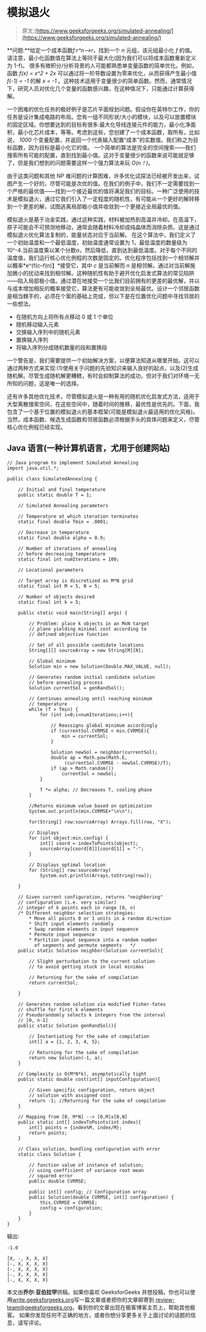 # 模拟退火

> 原文:[https://www.geeksforgeeks.org/simulated-annealing/](https://www.geeksforgeeks.org/simulated-annealing/)

**问题:**给定一个成本函数*f:r^n–>r*，找到一个 *n* 元组，该元组最小化 *f* 的值。请注意，最小化函数值在算法上等同于最大化(因为我们可以将成本函数重新定义为 1-f)。
很多有微积分/分析背景的人可能都熟悉单变量函数的简单优化。例如，函数 *f(x) = x^2 + 2x* 可以通过将一阶导数设置为零来优化，从而获得产生最小值 *f(-1) = -1* 的解 *x = -1* 。这种技术适用于变量很少的简单函数。然而，通常情况下，研究人员对优化几个变量的函数感兴趣，在这种情况下，只能通过计算获得解。

一个困难的优化任务的极好例子是芯片平面规划问题。假设你在英特尔工作，你的任务是设计集成电路的布局。您有一组不同形状/大小的模块，以及可以放置模块的固定区域。你想要达到的目标有很多:最大化导线连接元件的能力，最小化净面积，最小化芯片成本，等等。考虑到这些，您创建了一个成本函数，取所有，比如说， *1000* 个变量配置，并返回一个代表输入配置“成本”的实数值。我们称之为目标函数，因为目标是最小化它的值。
一个简单的算法是完全的空间搜索——我们搜索所有可能的配置，直到找到最小值。这对于变量很少的函数来说可能就足够了，但是我们想到的问题需要这样一个强力算法来玩 *O(n！)*。

由于这类问题和其他 NP 难问题的计算困难，许多优化试探法已经被开发出来，试图产生一个好的，尽管可能是次优的值。在我们的例子中，我们不一定需要找到一个严格的最优值——找到一个接近最优的值将满足我们的目标。一种广泛使用的技术是模拟退火，通过它我们引入了一定程度的随机性，有可能从一个更好的解转移到一个更差的解，试图逃离局部极小值并收敛到一个更接近全局最优的值。

模拟退火是基于冶金实践，通过这种实践，材料被加热到高温并冷却。在高温下，原子可能会不可预测地移动，通常会随着材料冷却成纯晶体而消除杂质。这是通过模拟退火优化算法复制的，能量状态对应于当前解。
在这个算法中，我们定义了一个初始温度和一个最低温度，初始温度通常设置为 1，最低温度的数量级为 10^-4.当前温度乘以某个分数α，然后降低，直到达到最低温度。对于每个不同的温度值，我们运行核心优化例程的次数是固定的。优化程序包括找到一个相邻解并以概率*e^(f(c–f(n)】*接受它，其中 *c* 是当前解而 *n* 是相邻解。通过对当前解施加微小的扰动来找到相邻解。这种随机性有助于避开优化启发式算法的常见陷阱——陷入局部极小值。通过潜在地接受一个比我们目前拥有的更差的最优解，并以与成本增加相反的概率接受它，算法更有可能收敛到全局最优。设计一个邻居函数是相当棘手的，必须在个案的基础上完成，但以下是在位置优化问题中寻找邻居的一些想法。

*   在随机方向上将所有点移动 0 或 1 个单位
*   随机移动输入元素
*   交换输入序列中的随机元素
*   置换输入序列
*   将输入序列分成随机数量的段和置换段

一个警告是，我们需要提供一个初始解决方案，以便算法知道从哪里开始。这可以通过两种方式来实现:(1)使用关于问题的先验知识来输入良好的起点，以及(2)生成随机解。尽管生成随机解更糟糕，有时会抑制算法的成功，但对于我们对环境一无所知的问题，这是唯一的选择。

还有许多其他优化技术，尽管模拟退火是一种有用的随机优化启发式方法，适用于大型离散搜索空间，在这些空间中，随着时间的推移，最优性是优先的。下面，我包含了一个基于位置的模拟退火的基本框架(可能是模拟退火最适用的优化风格)。当然，成本函数、候选生成函数和邻居函数必须根据手头的具体问题来定义，尽管核心优化例程已经实现。

## Java 语言(一种计算机语言，尤用于创建网站)

```
// Java program to implement Simulated Annealing
import java.util.*;

public class SimulatedAnnealing {

    // Initial and final temperature
    public static double T = 1;

    // Simulated Annealing parameters

    // Temperature at which iteration terminates
    static final double Tmin = .0001;

    // Decrease in temperature
    static final double alpha = 0.9;

    // Number of iterations of annealing
    // before decreasing temperature
    static final int numIterations = 100;

    // Locational parameters

    // Target array is discretized as M*N grid
    static final int M = 5, N = 5;

    // Number of objects desired
    static final int k = 5;

    public static void main(String[] args) {

        // Problem: place k objects in an MxN target
        // plane yielding minimal cost according to
        // defined objective function

        // Set of all possible candidate locations
        String[][] sourceArray = new String[M][N];

        // Global minimum
        Solution min = new Solution(Double.MAX_VALUE, null);

        // Generates random initial candidate solution
        // before annealing process
        Solution currentSol = genRandSol();

        // Continues annealing until reaching minimum
        // temperature
        while (T > Tmin) {
            for (int i=0;i<numIterations;i++){

                // Reassigns global minimum accordingly
                if (currentSol.CVRMSE < min.CVRMSE){
                    min = currentSol;
                }

                Solution newSol = neighbor(currentSol);
                double ap = Math.pow(Math.E,
                     (currentSol.CVRMSE - newSol.CVRMSE)/T);
                if (ap > Math.random())
                    currentSol = newSol;
            }

            T *= alpha; // Decreases T, cooling phase
        }

        //Returns minimum value based on optimization
        System.out.println(min.CVRMSE+"\n\n");

        for(String[] row:sourceArray) Arrays.fill(row, "X");

        // Displays
        for (int object:min.config) {
            int[] coord = indexToPoints(object);
            sourceArray[coord[0]][coord[1]] = "-";
        }

        // Displays optimal location
        for (String[] row:sourceArray)
            System.out.println(Arrays.toString(row));

    }

    // Given current configuration, returns "neighboring"
    // configuration (i.e. very similar)
    // integer of k points each in range [0, n)
    /* Different neighbor selection strategies:
        * Move all points 0 or 1 units in a random direction
        * Shift input elements randomly
        * Swap random elements in input sequence
        * Permute input sequence
        * Partition input sequence into a random number
          of segments and permute segments   */
    public static Solution neighbor(Solution currentSol){

        // Slight perturbation to the current solution
        // to avoid getting stuck in local minimas

        // Returning for the sake of compilation
        return currentSol;

    }

    // Generates random solution via modified Fisher-Yates
    // shuffle for first k elements
    // Pseudorandomly selects k integers from the interval
    // [0, n-1]
    public static Solution genRandSol(){

        // Instantiating for the sake of compilation
        int[] a = {1, 2, 3, 4, 5};

        // Returning for the sake of compilation
        return new Solution(-1, a);
    }

    // Complexity is O(M*N*k), asymptotically tight
    public static double cost(int[] inputConfiguration){

        // Given specific configuration, return object
        // solution with assigned cost
        return -1; //Returning for the sake of compilation
    }

    // Mapping from [0, M*N] --> [0,M]x[0,N]
    public static int[] indexToPoints(int index){
        int[] points = {index%M, index/M};
        return points;
    }

    // Class solution, bundling configuration with error
    static class Solution {

        // function value of instance of solution;
        // using coefficient of variance root mean
        // squared error
        public double CVRMSE;

        public int[] config; // Configuration array
        public Solution(double CVRMSE, int[] configuration) {
            this.CVRMSE = CVRMSE;
            config = configuration;
        }
    }
}
```

输出:

```
-1.0

[X, -, X, X, X]
[-, X, X, X, X]
[-, X, X, X, X]
[-, X, X, X, X]
[-, X, X, X, X]
```

本文由**乔尔·亚伯拉罕**供稿。如果你喜欢 GeeksforGeeks 并想投稿，你也可以使用[write.geeksforgeeks.org](https://write.geeksforgeeks.org)写一篇文章或者把你的文章邮寄到 review-team@geeksforgeeks.org。看到你的文章出现在极客博客主页上，帮助其他极客。
如果你发现任何不正确的地方，或者你想分享更多关于上面讨论的话题的信息，请写评论。